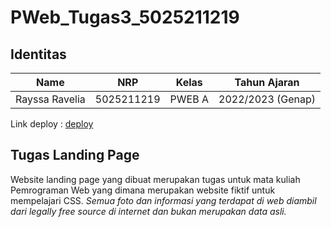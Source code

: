 # PWeb_Tugas3_5025211219

## Identitas
| Name           | NRP        | Kelas     | Tahun Ajaran      |
| ---            | ---        | ----------|---                |
| Rayssa Ravelia | 5025211219 |PWEB A     | 2022/2023 (Genap) |

Link deploy : [deploy](https://landing-page-rayrednet.vercel.app/)

## Tugas Landing Page
Website landing page yang dibuat merupakan tugas untuk mata kuliah Pemrograman Web yang dimana merupakan website fiktif untuk mempelajari CSS. *Semua foto dan informasi yang terdapat di web diambil dari legally free source di internet dan bukan merupakan data asli.*
